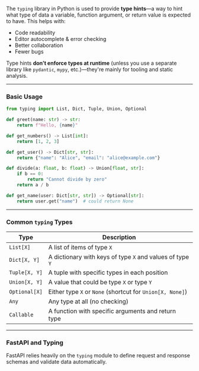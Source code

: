 The `typing` library in Python is used to provide **type hints**—a way to hint what type of data a variable, function argument, or return value is expected to have. This helps with:

- Code readability
- Editor autocomplete & error checking
- Better collaboration
- Fewer bugs

Type hints **don’t enforce types at runtime** (unless you use a separate library like `pydantic`, `mypy`, etc.)—they're mainly for tooling and static analysis.

---

### Basic Usage

```python
from typing import List, Dict, Tuple, Union, Optional

def greet(name: str) -> str:
    return f"Hello, {name}"

def get_numbers() -> List[int]:
    return [1, 2, 3]

def get_user() -> Dict[str, str]:
    return {"name": "Alice", "email": "alice@example.com"}

def divide(a: float, b: float) -> Union[float, str]:
    if b == 0:
        return "Cannot divide by zero"
    return a / b

def get_name(user: Dict[str, str]) -> Optional[str]:
    return user.get("name")  # could return None
```

---

### Common `typing` Types

| Type | Description |
|------|-------------|
| `List[X]` | A list of items of type `X` |
| `Dict[X, Y]` | A dictionary with keys of type `X` and values of type `Y` |
| `Tuple[X, Y]` | A tuple with specific types in each position |
| `Union[X, Y]` | A value that could be type `X` or type `Y` |
| `Optional[X]` | Either type `X` or `None` (shortcut for `Union[X, None]`) |
| `Any` | Any type at all (no checking) |
| `Callable` | A function with specific arguments and return type |

---

### FastAPI and Typing
FastAPI relies heavily on the `typing` module to define request and response schemas and validate data automatically.
